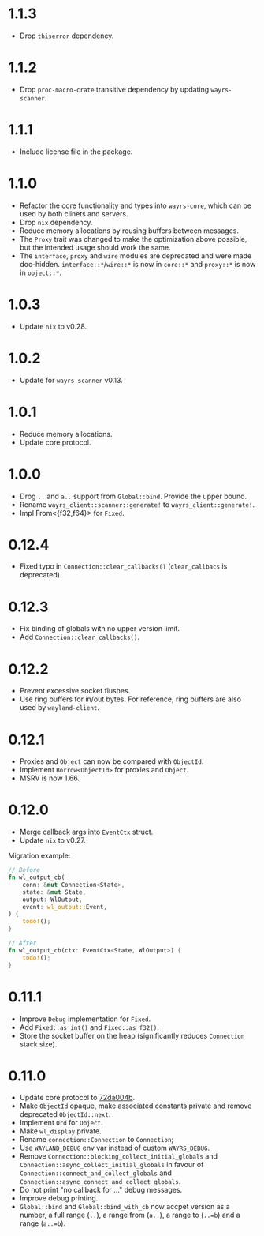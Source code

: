# 1.1.3

- Drop `thiserror` dependency.

# 1.1.2

- Drop `proc-macro-crate` transitive dependency by updating `wayrs-scanner`.

# 1.1.1

- Include license file in the package.

# 1.1.0

- Refactor the core functionality and types into `wayrs-core`, which can be used by both clinets and servers.
- Drop `nix` dependency.
- Reduce memory allocations by reusing buffers between messages.
- The `Proxy` trait was changed to make the optimization above possible, but the intended usage should work the same.
- The `interface`, `proxy` and `wire` modules are deprecated and were made doc-hidden. `interface::*`/`wire::*` is now in `core::*` and `proxy::*` is now in `object::*`.

# 1.0.3

- Update `nix` to v0.28.

# 1.0.2

- Update for `wayrs-scanner` v0.13.

# 1.0.1

- Reduce memory allocations.
- Update core protocol.

# 1.0.0

- Drog `..` and `a..` support from `Global::bind`. Provide the upper bound.
- Rename `wayrs_client::scanner::generate!` to `wayrs_client::generate!`.
- Impl From<{f32,f64}> for `Fixed`.

# 0.12.4

- Fixed typo in `Connection::clear_callbacks()` (`clear_callbacs` is deprecated).

# 0.12.3

- Fix binding of globals with no upper version limit.
- Add `Connection::clear_callbacks()`.

# 0.12.2

- Prevent excessive socket flushes.
- Use ring buffers for in/out bytes. For reference, ring buffers are also used by `wayland-client`.

# 0.12.1

- Proxies and `Object` can now be compared with `ObjectId`.
- Implement `Borrow<ObjectId>` for proxies and `Object`.
- MSRV is now 1.66.

# 0.12.0

- Merge callback args into `EventCtx` struct.
- Update `nix` to v0.27.

Migration example:

```rust
// Before
fn wl_output_cb(
    conn: &mut Connection<State>,
    state: &mut State,
    output: WlOutput,
    event: wl_output::Event,
) {
    todo!();
}

// After
fn wl_output_cb(ctx: EventCtx<State, WlOutput>) {
    todo!();
}
```

# 0.11.1

- Improve `Debug` implementation for `Fixed`.
- Add `Fixed::as_int()` and `Fixed::as_f32()`.
- Store the socket buffer on the heap (significantly reduces `Connection` stack size).

# 0.11.0

- Update core protocol to [72da004b](72da004b3eed19a94265d564f1fa59276ceb4340).
- Make `ObjectId` opaque, make associated constants private and remove deprecated `ObjectId::next`.
- Implement `Ord` for `Object`.
- Make `wl_display` private.
- Rename `connection::Connection` to `Connection`;
- Use `WAYLAND_DEBUG` env var instead of custom `WAYRS_DEBUG`.
- Remove `Connection::blocking_collect_initial_globals` and `Connection::async_collect_initial_globals` in favour of `Connection::connect_and_collect_globals` and `Connection::async_connect_and_collect_globals`.
- Do not print "no callback for ..." debug messages.
- Improve debug printing.
- `Global::bind` and `Global::bind_with_cb` now accpet version as a number, a full range (`..`), a range from (`a..`), a range to (`..=b`) and a range (`a..=b`).

